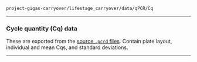 `project-gigas-carryover/lifestage_carryover/data/qPCR/Cq`

---

### Cycle quantity (Cq) data

These are exported from the [source `.pcrd` files](../cfx_connect/). Contain plate layout, individual and mean Cqs, and standard deviations.

---

